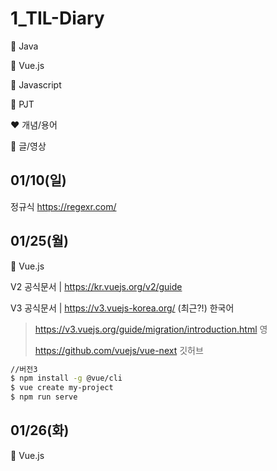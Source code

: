 # 1_TIL-Diary

:purple_heart: Java

:green_heart: Vue.js

:black_heart: Javascript

:handshake: PJT

:heart: 개념/용어

:blue_heart: 글/영상

## 01/10(일)

정규식 https://regexr.com/



## 01/25(월)

:green_heart: Vue.js 

V2 공식문서 |  https://kr.vuejs.org/v2/guide

V3 공식문서 | https://v3.vuejs-korea.org/ (최근?!) 한국어

> https://v3.vuejs.org/guide/migration/introduction.html 영
>
> https://github.com/vuejs/vue-next 깃허브

```bash
//버전3
$ npm install -g @vue/cli
$ vue create my-project
$ npm run serve
```



## 01/26(화)

:green_heart: Vue.js 